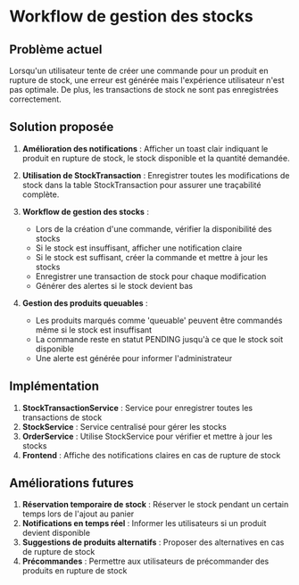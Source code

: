 # Workflow de gestion des stocks

## Problème actuel

Lorsqu'un utilisateur tente de créer une commande pour un produit en rupture de stock, une erreur est générée mais l'expérience utilisateur n'est pas optimale. De plus, les transactions de stock ne sont pas enregistrées correctement.

## Solution proposée

1. **Amélioration des notifications** : Afficher un toast clair indiquant le produit en rupture de stock, le stock disponible et la quantité demandée.

2. **Utilisation de StockTransaction** : Enregistrer toutes les modifications de stock dans la table StockTransaction pour assurer une traçabilité complète.

3. **Workflow de gestion des stocks** :
   - Lors de la création d'une commande, vérifier la disponibilité des stocks
   - Si le stock est insuffisant, afficher une notification claire
   - Si le stock est suffisant, créer la commande et mettre à jour les stocks
   - Enregistrer une transaction de stock pour chaque modification
   - Générer des alertes si le stock devient bas

4. **Gestion des produits queuables** :
   - Les produits marqués comme 'queuable' peuvent être commandés même si le stock est insuffisant
   - La commande reste en statut PENDING jusqu'à ce que le stock soit disponible
   - Une alerte est générée pour informer l'administrateur

## Implémentation

1. **StockTransactionService** : Service pour enregistrer toutes les transactions de stock
2. **StockService** : Service centralisé pour gérer les stocks
3. **OrderService** : Utilise StockService pour vérifier et mettre à jour les stocks
4. **Frontend** : Affiche des notifications claires en cas de rupture de stock

## Améliorations futures

1. **Réservation temporaire de stock** : Réserver le stock pendant un certain temps lors de l'ajout au panier
2. **Notifications en temps réel** : Informer les utilisateurs si un produit devient disponible
3. **Suggestions de produits alternatifs** : Proposer des alternatives en cas de rupture de stock
4. **Précommandes** : Permettre aux utilisateurs de précommander des produits en rupture de stock
